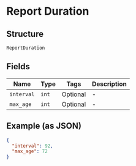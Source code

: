 
# Report Duration

## Structure

`ReportDuration`

## Fields

| Name | Type | Tags | Description |
|  --- | --- | --- | --- |
| `interval` | `int` | Optional | - |
| `max_age` | `int` | Optional | - |

## Example (as JSON)

```json
{
  "interval": 92,
  "max_age": 72
}
```

